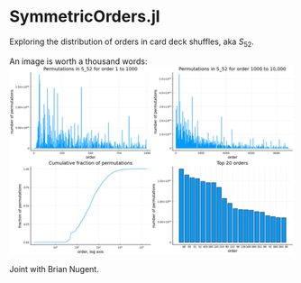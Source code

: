 # SymmetricOrders.jl

Exploring the distribution of orders in card deck shuffles, aka $S_52$.

An image is worth a thousand words: ![collage plot](https://github.com/Vilin97/SymmetricOrders.jl/blob/master/collage_plot.png)

Joint with Brian Nugent.

